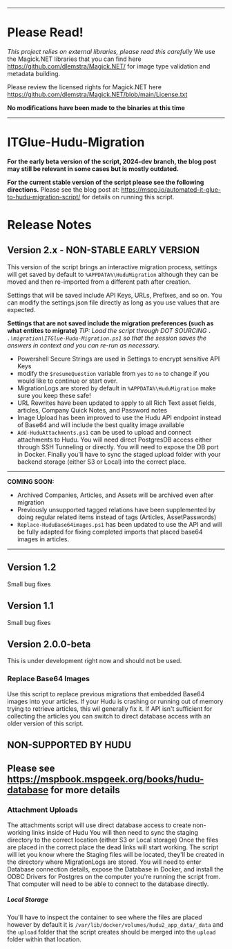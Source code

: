 ___
# Please Read!

_This project relies on external libraries, please read this carefully_
We use the Magick.NET libraries that you can find here https://github.com/dlemstra/Magick.NET/ for image type validation and metadata building.

Please review the licensed rights for Magick.NET here https://github.com/dlemstra/Magick.NET/blob/main/License.txt

**No modifications have been made to the binaries at this time**
___
# ITGlue-Hudu-Migration

**For the early beta version of the script, 2024-dev branch, the blog post may still be relevant in some cases but is mostly outdated.**

**For the current stable version of the script please see the following directions.**
Please see the blog post at: https://mspp.io/automated-it-glue-to-hudu-migration-script/ for details on running this script.

# Release Notes
## Version 2.x - NON-STABLE EARLY VERSION
This version of the script brings an interactive migration process, settings will get saved by default to `%APPDATA%\HuduMigration` although they can be moved and then re-imported from a different path after creation.

Settings that will be saved include API Keys, URLs, Prefixes, and so on. You can modify the settings.json file directly as long as you use values that are expected. 

**Settings that are not saved include the migration preferences (such as what entites to migrate)**
*TIP: Load the script through DOT SOURCING `. .\migration\ITGlue-Hudu-Migration.ps1` so that the session saves the answers in context and you can re-run as necessary.*

- Powershell Secure Strings are used in Settings to encrypt sensitive API Keys
- modify the `$resumeQuestion` variable from `yes` to `no` to change if you would like to continue or start over.
- MigrationLogs are stored by default in `%APPDATA%\HuduMigration` make sure you keep these safe!
- URL Rewrites have been updated to apply to all Rich Text asset fields, articles, Company Quick Notes, and Password notes
- Image Upload has been improved to use the Hudu API endpoint instead of Base64 and will include the best quality image available
- `Add-HuduAttachments.ps1` can be used to upload and connect attachments to Hudu. You will need direct PostgresDB access either through SSH Tunneling or directly. You will need to expose the DB port in Docker. Finally you'll have to sync the staged upload folder with your backend storage (either S3 or Local) into the correct place.
___
**COMING SOON:** 
- Archived Companies, Articles, and Assets will be archived even after migration
- Previously unsupported tagged relations have been supplemented by doing regular related items instead of tags (Articles, AssetPasswords)
- `Replace-HuduBase64images.ps1` has been updated to use the API and will be fully adapted for fixing completed imports that placed base64 images in articles.
___
## Version 1.2
Small bug fixes
## Version 1.1
Small bug fixes
## Version 2.0.0-beta
This is under development right now and should not be used.

### Replace Base64 Images
Use this script to replace previous migrations that embedded Base64 images into your articles. If your Hudu is crashing or running out of memory trying to retrieve articles, this wil generally fix it. If API isn't sufficient for collecting the articles you can switch to direct database access with an older version of this script.

## NON-SUPPORTED BY HUDU
## Please see https://mspbook.mspgeek.org/books/hudu-database for more details

### Attachment Uploads
The attachments script will use direct database access to create non-working links inside of Hudu
You will then need to sync the staging directory to the correct location (either S3 or Local storage)
Once the files are placed in the correct place the dead links will start working.
The script will let you know where the Staging files will be located, they'll be created in the directory where MigrationLogs are stored.
You will need to enter Database connection details, expose the Database in Docker, and install the ODBC Drivers for Postgres on the computer you're running the script from. That computer will need to be able to connect to the database directly.

##### Local Storage
You'll have to inspect the container to see where the files are placed however by default it is `/var/lib/docker/volumes/hudu2_app_data/_data` and the `upload` folder that the script creates should be merged into the `upload` folder within that location.

